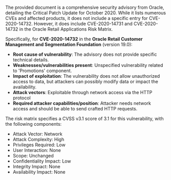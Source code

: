 The provided document is a comprehensive security advisory from Oracle, detailing the Critical Patch Update for October 2020. While it lists numerous CVEs and affected products, it does not include a specific entry for CVE-2020-14732. However, it does include CVE-2020-14731 and CVE-2020-14732 in the Oracle Retail Applications Risk Matrix.

Specifically, for **CVE-2020-14732** in the **Oracle Retail Customer Management and Segmentation Foundation** (version 19.0):

- **Root cause of vulnerability**: The advisory does not provide specific technical details.
- **Weaknesses/vulnerabilities present**: Unspecified vulnerability related to 'Promotions' component.
- **Impact of exploitation**: The vulnerability does not allow unauthorized access to data, but attackers can possibly modify data or impact the availability.
- **Attack vectors**: Exploitable through network access via the HTTP protocol
- **Required attacker capabilities/position**: Attacker needs network access and should be able to send crafted HTTP requests.

The risk matrix specifies a CVSS v3.1 score of 3.1 for this vulnerability, with the following components:
- Attack Vector: Network
- Attack Complexity: High
- Privileges Required: Low
- User Interaction: None
- Scope: Unchanged
- Confidentiality Impact: Low
- Integrity Impact: None
- Availability Impact: None